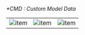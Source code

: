 _*CMD : Custom Model Data_

||||
|------|------|-----|  
|![item](https://github.com/zelytra/Daedalus/blob/master/img/test.png)|![item](https://github.com/zelytra/Daedalus/blob/master/img/test.png)|![item](https://github.com/zelytra/Daedalus/blob/master/img/test.png)
